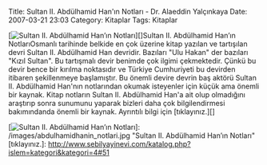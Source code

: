 Title: Sultan II. Abdülhamid Han&#039;ın Notları - Dr. Alaeddin Yalçınkaya
Date: 2007-03-21 23:03
Category: Kitaplar
Tags: Kitaplar

[![Sultan II. Abdülhamid Han’ın Notları][]][]Sultan II. Abdülhamid
Han’ın NotlarıOsmanlı tarihinde belkide en çok üzerine kitap yazılan ve
tartışılan devri Sultan II. Abdülhamid Han devridir. Bazıları "Ulu
Hakan" der bazıları "Kızıl Sultan". Bu tartışmalı devir benimde çok
ilgimi çekmektedir. Çünkü bu devir bence bir kırılma noktasıdır ve
Türkiye Cumhuriyeti bu devirden itibaren şekillenmeye başlamıştır. Bu
önemli devire devrin baş aktörü Sultan II. Abdülhamid Han'nın
notlarından okumak isteyenler için küçük ama önemli bir kaynak. Kitap
notların Sultan II. Abdülhamid Han'a ait olup olmadığını araştırıp sonra
sunumunu yaparak bizleri daha çok bilgilendirmesi bakımındanda önemli
bir kaynak. Ayrıntılı bilgi için [tıklayınız.][]

  [Sultan II. Abdülhamid Han’ın Notları]: /images/abdulhamidhanin_notlari.kucukresim.jpg
  [![Sultan II. Abdülhamid Han’ın Notları][]]: /images/abdulhamidhanin_notlari.jpg
    "Sultan II. Abdülhamid Han’ın Notları"
  [tıklayınız.]: http://www.sebilyayinevi.com/katalog.php?islem=kategori&kategori=4#51

